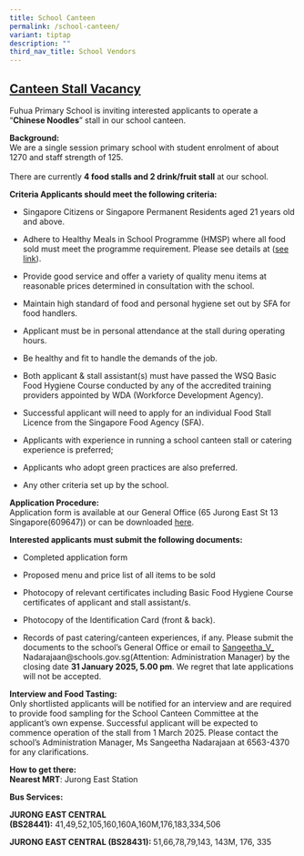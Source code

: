 ```yaml
---
title: School Canteen
permalink: /school-canteen/
variant: tiptap
description: ""
third_nav_title: School Vendors
---
```

<h2><strong><u>Canteen Stall Vacancy</u></strong></h2>
<p>Fuhua Primary School is inviting interested applicants to operate a
<br>“<strong>Chinese Noodles</strong>”&nbsp;stall in our school canteen.</p>
<p><strong>Background:</strong>
<br>We are a single session primary school with student enrolment of about
1270 and staff strength of 125.
<br>
<br>There are currently&nbsp;<strong>4 food stalls and 2 drink/fruit stall</strong>&nbsp;at
our school.</p>
<p><strong>Criteria Applicants should meet the following criteria:</strong>
</p>
<ul data-tight="true" class="tight">
<li>
<p>Singapore Citizens or Singapore Permanent Residents aged 21 years old
and above.</p>
</li>
<li>
<p>Adhere to Healthy Meals in School Programme (HMSP) where all food sold
must meet the programme requirement. Please see details at&nbsp;(<a href="https://www.healthhub.sg/live-healthy/healthy-meals-in-school" rel="noopener noreferrer nofollow" target="_blank">see link</a>).</p>
</li>
<li>
<p>Provide good service and offer a variety of quality menu items at reasonable
prices determined in consultation with the school.</p>
</li>
<li>
<p>Maintain high standard of food and personal hygiene set out by SFA for
food handlers.</p>
</li>
<li>
<p>Applicant must be in personal attendance at the stall during operating
hours.</p>
</li>
<li>
<p>Be healthy and fit to handle the demands of the job.</p>
</li>
<li>
<p>Both applicant &amp; stall assistant(s) must have passed the WSQ Basic
Food Hygiene Course conducted by any of the accredited training providers
appointed by WDA (Workforce Development Agency).</p>
</li>
<li>
<p>Successful applicant will need to apply for an individual Food Stall Licence
from the Singapore Food Agency (SFA).</p>
</li>
<li>
<p>Applicants with experience in running a school canteen stall or catering
experience is preferred;</p>
</li>
<li>
<p>Applicants who adopt green practices are also preferred.</p>
</li>
<li>
<p>Any other criteria set up by the school.</p>
</li>
</ul>
<p><strong>Application Procedure:</strong>
<br>Application form is available at our General Office (65 Jurong East St
13 Singapore(609647)) or can be downloaded <a href="https://www.fuhuapri.moe.edu.sg/files/application_for_canteen_stall_in_existing_school.pdf" rel="noopener noreferrer nofollow" target="_blank">here</a>.</p>
<p><strong>Interested applicants must submit the following documents:</strong>
</p>
<ul data-tight="true" class="tight">
<li>
<p>Completed application form</p>
</li>
<li>
<p>Proposed menu and price list of all items to be sold</p>
</li>
<li>
<p>Photocopy of relevant certificates including Basic Food Hygiene Course
certificates of applicant and stall assistant/s.</p>
</li>
<li>
<p>Photocopy of the Identification Card (front &amp; back).</p>
</li>
<li>
<p>Records of past catering/canteen experiences, if any. Please submit the
documents to the school’s General Office or email to&nbsp;<a href="mailto:Sangeetha_V_%20Nadarajaan@schools.gov.sg" rel="noopener noreferrer nofollow" target="_blank">Sangeetha_V_ </a>
<a rel="noopener noreferrer nofollow" target="_blank">Nadarajaan@schools.gov.sg</a>(Attention: Administration Manager) by the
closing date <strong>31 January 2025, 5.00 pm</strong>. We regret that late
applications will not be accepted.</p>
</li>
</ul>
<p><strong>Interview and Food Tasting:</strong>
<br>Only shortlisted applicants will be notified for an interview and are
required to provide food sampling for the School Canteen Committee at the
applicant’s own expense. Successful applicant will be expected to commence
operation of the stall from 1 March 2025. Please contact the school’s Administration
Manager, Ms Sangeetha Nadarajaan at&nbsp;6563-4370 for any clarifications.</p>
<p><strong>How to get there:</strong>
<br><strong>Nearest MRT</strong>: Jurong East Station</p>
<p><strong>Bus Services:</strong>
</p>
<p><strong>JURONG EAST CENTRAL (BS28441):</strong>&nbsp;41,49,52,105,160,160A,160M,176,183,334,506&nbsp;
&nbsp;</p>
<p><strong>JURONG EAST CENTRAL (BS28431):&nbsp;</strong>51,66,78,79,143,
143M, 176, 335</p>
<p></p>
<p></p>